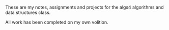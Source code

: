 These are my notes, assignments and projects for the algs4 algorithms and data structures class.

All work has been completed on my own volition.
